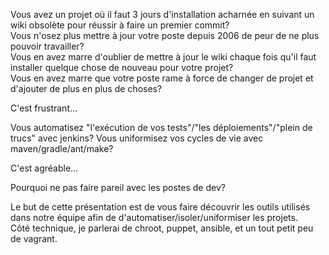 Vous avez un projet où il faut 3 jours d'installation acharnée en suivant un wiki obsolète pour réussir à faire un premier commit?<br />
Vous n'osez plus mettre à jour votre poste depuis 2006 de peur de ne plus pouvoir travailler?<br />
Vous en avez marre d'oublier de mettre à jour le wiki chaque fois qu'il faut installer quelque chose de nouveau pour votre projet?<br />
Vous en avez marre que votre poste rame à force de changer de projet et d'ajouter de plus en plus de choses?<br />

C'est frustrant...

Vous automatisez "l'exécution de vos tests"/"les déploiements"/"plein de trucs" avec jenkins?
Vous uniformisez vos cycles de vie avec maven/gradle/ant/make?

C'est agréable...

Pourquoi ne pas faire pareil avec les postes de dev?

Le but de cette présentation est de vous faire découvrir les outils utilisés dans notre équipe afin de d'automatiser/isoler/uniformiser les projets.<br />
Côté technique, je parlerai de chroot, puppet, ansible, et un tout petit peu de vagrant.
